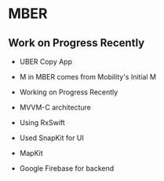 # MBER
## Work on Progress Recently

- UBER Copy App
- M in MBER comes from Mobility's Initial M
- Working on Progress Recently

- MVVM-C architecture
- Using RxSwift
- Used SnapKit for UI
- MapKit
- Google Firebase for backend

